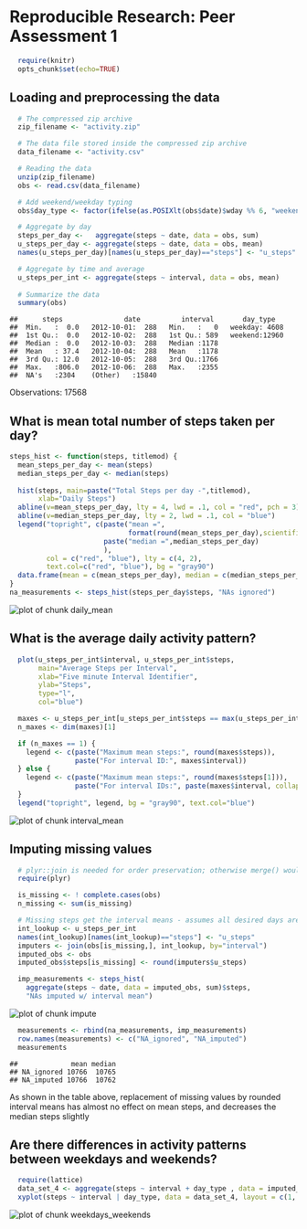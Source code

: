 # Reproducible Research: Peer Assessment 1


```r
  require(knitr)
  opts_chunk$set(echo=TRUE)
```

## Loading and preprocessing the data

```r
  # The compressed zip archive
  zip_filename <- "activity.zip"

  # The data file stored inside the compressed zip archive
  data_filename <- "activity.csv"

  # Reading the data
  unzip(zip_filename)
  obs <- read.csv(data_filename)

  # Add weekend/weekday typing
  obs$day_type <- factor(ifelse(as.POSIXlt(obs$date)$wday %% 6, "weekend", "weekday"))

  # Aggregate by day
  steps_per_day <-   aggregate(steps ~ date, data = obs, sum)
  u_steps_per_day <- aggregate(steps ~ date, data = obs, mean)
  names(u_steps_per_day)[names(u_steps_per_day)=="steps"] <- "u_steps"

  # Aggregate by time and average
  u_steps_per_int <- aggregate(steps ~ interval, data = obs, mean)
   
  # Summarize the data
  summary(obs)
```

```
##      steps               date          interval       day_type    
##  Min.   :  0.0   2012-10-01:  288   Min.   :   0   weekday: 4608  
##  1st Qu.:  0.0   2012-10-02:  288   1st Qu.: 589   weekend:12960  
##  Median :  0.0   2012-10-03:  288   Median :1178                  
##  Mean   : 37.4   2012-10-04:  288   Mean   :1178                  
##  3rd Qu.: 12.0   2012-10-05:  288   3rd Qu.:1766                  
##  Max.   :806.0   2012-10-06:  288   Max.   :2355                  
##  NA's   :2304    (Other)   :15840
```

Observations: 17568  


## What is mean total number of steps taken per day?

```r
steps_hist <- function(steps, titlemod) {
  mean_steps_per_day <- mean(steps)
  median_steps_per_day <- median(steps)
  
  hist(steps, main=paste("Total Steps per day -",titlemod), 
       xlab="Daily Steps")
  abline(v=mean_steps_per_day, lty = 4, lwd = .1, col = "red", pch = 3)
  abline(v=median_steps_per_day, lty = 2, lwd = .1, col = "blue")
  legend("topright", c(paste("mean =",
                             format(round(mean_steps_per_day),scientific=FALSE)),
                       paste("median =",median_steps_per_day)
                       ), 
         col = c("red", "blue"), lty = c(4, 2),
         text.col=c("red", "blue"), bg = "gray90")
  data.frame(mean = c(mean_steps_per_day), median = c(median_steps_per_day))
}
na_measurements <- steps_hist(steps_per_day$steps, "NAs ignored")
```

![plot of chunk daily_mean](figure/daily_mean.png) 

## What is the average daily activity pattern?

```r
  plot(u_steps_per_int$interval, u_steps_per_int$steps, 
       main="Average Steps per Interval", 
       xlab="Five minute Interval Identifier", 
       ylab="Steps", 
       type="l",
       col="blue")

  maxes <- u_steps_per_int[u_steps_per_int$steps == max(u_steps_per_int$steps), ]
  n_maxes <- dim(maxes)[1]

  if (n_maxes == 1) {
    legend <- c(paste("Maximum mean steps:", round(maxes$steps)),
                paste("For interval ID:", maxes$interval))
  } else {
    legend <- c(paste("Maximum mean steps:", round(maxes$steps[1])),
                paste("For interval IDs:", paste(maxes$interval, collapse=" ")))
  }
  legend("topright", legend, bg = "gray90", text.col="blue")
```

![plot of chunk interval_mean](figure/interval_mean.png) 


## Imputing missing values

```r
  # plyr::join is needed for order preservation; otherwise merge() would do
  require(plyr)

  is_missing <- ! complete.cases(obs)
  n_missing <- sum(is_missing)

  # Missing steps get the interval means - assumes all desired days are present w/ NAs
  int_lookup <- u_steps_per_int
  names(int_lookup)[names(int_lookup)=="steps"] <- "u_steps"
  imputers <- join(obs[is_missing,], int_lookup, by="interval")
  imputed_obs <- obs
  imputed_obs$steps[is_missing] <- round(imputers$u_steps)

  imp_measurements <- steps_hist(
    aggregate(steps ~ date, data = imputed_obs, sum)$steps,
    "NAs imputed w/ interval mean")
```

![plot of chunk impute](figure/impute.png) 

```r
  measurements <- rbind(na_measurements, imp_measurements)
  row.names(measurements) <- c("NA_ignored", "NA_imputed")
  measurements
```

```
##             mean median
## NA_ignored 10766  10765
## NA_imputed 10766  10762
```
As shown in the table above, replacement of missing values by rounded interval
means has almost no effect on mean steps, and decreases the median steps slightly


## Are there differences in activity patterns between weekdays and weekends?

```r
  require(lattice)
  data_set_4 <- aggregate(steps ~ interval + day_type , data = imputed_obs, mean)
  xyplot(steps ~ interval | day_type, data = data_set_4, layout = c(1, 2), type="l")
```

![plot of chunk weekdays_weekends](figure/weekdays_weekends.png) 
  
